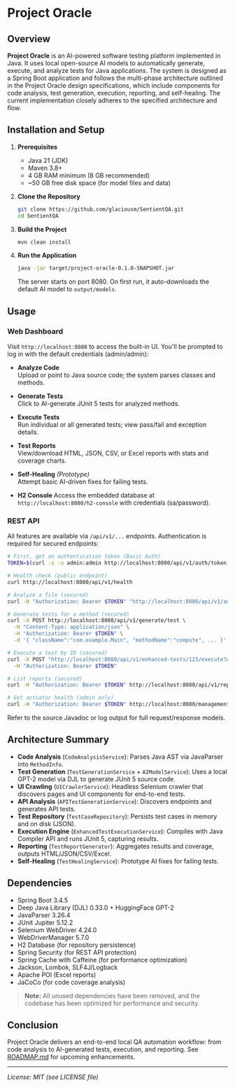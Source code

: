 # Project Oracle

## Overview

**Project Oracle** is an AI-powered software testing platform implemented in Java. It uses local open-source AI models to automatically generate, execute, and analyze tests for Java applications. The system is designed as a Spring Boot application and follows the multi-phase architecture outlined in the Project Oracle design specifications, which include components for code analysis, test generation, execution, reporting, and self-healing. The current implementation closely adheres to the specified architecture and flow.

## Installation and Setup

1. **Prerequisites**
    - Java 21 (JDK)
    - Maven 3.8+
    - 4 GB RAM minimum (8 GB recommended)
    - ~50 GB free disk space (for model files and data)

2. **Clone the Repository**
   ```bash
   git clone https://github.com/glaciousm/SentientQA.git
   cd SentientQA
   ```

3. **Build the Project**
   ```bash
   mvn clean install
   ```

4. **Run the Application**
   ```bash
   java -jar target/project-oracle-0.1.0-SNAPSHOT.jar
   ```  
   The server starts on port 8080. On first run, it auto-downloads the default AI model to `output/models`.

## Usage

### Web Dashboard

Visit `http://localhost:8080` to access the built-in UI. You'll be prompted to log in with the default credentials (admin/admin):

- **Analyze Code**  
  Upload or point to Java source code; the system parses classes and methods.

- **Generate Tests**  
  Click to AI-generate JUnit 5 tests for analyzed methods.

- **Execute Tests**  
  Run individual or all generated tests; view pass/fail and exception details.

- **Test Reports**  
  View/download HTML, JSON, CSV, or Excel reports with stats and coverage charts.

- **Self-Healing** *(Prototype)*  
  Attempt basic AI-driven fixes for failing tests.

- **H2 Console**
  Access the embedded database at `http://localhost:8080/h2-console` with credentials (sa/password).

### REST API

All features are available via `/api/v1/...` endpoints. Authentication is required for secured endpoints:

```bash
# First, get an authentication token (Basic Auth)
TOKEN=$(curl -s -u admin:admin http://localhost:8080/api/v1/auth/token)

# Health check (public endpoint)
curl http://localhost:8080/api/v1/health

# Analyze a file (secured)
curl -H "Authorization: Bearer $TOKEN" "http://localhost:8080/api/v1/analyze/file?filePath=src/Main.java"

# Generate tests for a method (secured)
curl -X POST http://localhost:8080/api/v1/generate/test \
  -H "Content-Type: application/json" \
  -H "Authorization: Bearer $TOKEN" \
  -d '{ "className":"com.example.Main", "methodName":"compute", ... }'

# Execute a test by ID (secured)
curl -X POST "http://localhost:8080/api/v1/enhanced-tests/123/execute?waitForResult=true" \
  -H "Authorization: Bearer $TOKEN"

# List reports (secured)
curl -H "Authorization: Bearer $TOKEN" http://localhost:8080/api/v1/reports/list

# Get actuator health (admin only)
curl -H "Authorization: Bearer $TOKEN" http://localhost:8080/management/health
```

Refer to the source Javadoc or log output for full request/response models.

## Architecture Summary

- **Code Analysis** (`CodeAnalysisService`): Parses Java AST via JavaParser into `MethodInfo`.
- **Test Generation** (`TestGenerationService` + `AIModelService`): Uses a local GPT-2 model via DJL to generate JUnit 5 source code.
- **UI Crawling** (`UICrawlerService`): Headless Selenium crawler that discovers pages and UI components for end-to-end tests.
- **API Analysis** (`APITestGenerationService`): Discovers endpoints and generates API tests.
- **Test Repository** (`TestCaseRepository`): Persists test cases in memory and on disk (JSON).
- **Execution Engine** (`EnhancedTestExecutionService`): Compiles with Java Compiler API and runs JUnit 5, capturing results.
- **Reporting** (`TestReportGenerator`): Aggregates results and coverage, outputs HTML/JSON/CSV/Excel.
- **Self-Healing** (`TestHealingService`): Prototype AI fixes for failing tests.

## Dependencies

- Spring Boot 3.4.5
- Deep Java Library (DJL) 0.33.0 + HuggingFace GPT-2
- JavaParser 3.26.4
- JUnit Jupiter 5.12.2
- Selenium WebDriver 4.24.0
- WebDriverManager 5.7.0
- H2 Database (for repository persistence)
- Spring Security (for REST API protection)
- Spring Cache with Caffeine (for performance optimization)
- Jackson, Lombok, SLF4J/Logback
- Apache POI (Excel reports)
- JaCoCo (for code coverage analysis)

> **Note:** All unused dependencies have been removed, and the codebase has been optimized for performance and security.

## Conclusion

Project Oracle delivers an end-to-end local QA automation workflow: from code analysis to AI-generated tests, execution, and reporting. See [ROADMAP.md](ROADMAP.md) for upcoming enhancements.

---

*License: MIT (see LICENSE file)*